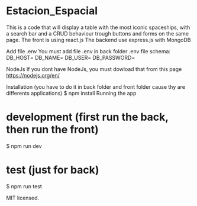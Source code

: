 # Estacion_Espacial
This is a code that will display a table with the most iconic spaceships, with a search bar and a CRUD behaviour trough buttons and forms on the same page.
The front is using react.js
The backend use express.js with MongoDB


Add file .env
You must add file .env in back folder
.env file schema:
DB_HOST=
DB_NAME=
DB_USER=
DB_PASSWORD=

NodeJs
If you dont have NodeJs, you must dowload that from this page https://nodejs.org/en/

Installation (you have to do it in back folder and front folder cause thy are differents applications)
$ npm install
Running the app
# development (first run the back, then run the front)
$ npm run dev

# test (just for back)
$ npm run test

MIT licensed.
